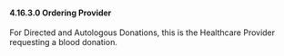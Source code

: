 #### 4.16.3.0 Ordering Provider

For Directed and Autologous Donations, this is the Healthcare Provider requesting a blood donation.
